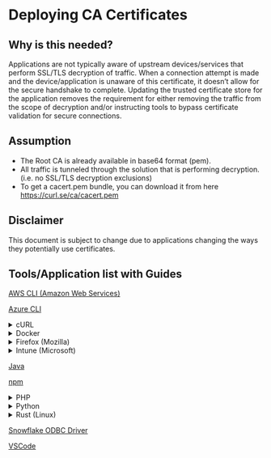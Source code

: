 # Deploying CA Certificates

## Why is this needed? 
Applications are not typically aware of upstream devices/services that perform SSL/TLS decryption of traffic. When a connection attempt is made and the device/application is unaware of this certificate, it doesn’t allow for the secure handshake to complete.  Updating the trusted certificate store for the application removes the requirement for either removing the traffic from the scope of decryption and/or instructing tools to bypass certificate validation for secure connections.

## Assumption
* The Root CA is already available in base64 format (pem).
* All traffic is tunneled through the solution that is performing decryption. (i.e. no SSL/TLS decryption exclusions)
* To get a cacert.pem bundle, you can download it from here https://curl.se/ca/cacert.pem 

## Disclaimer
This document is subject to change due to applications changing the ways they potentially use certificates.

## Tools/Application list with Guides
[AWS CLI (Amazon Web Services)](https://github.com/xanatosj/certificate-trust-store/blob/main/AWS/AWSCLI.md)

[Azure CLI](https://github.com/xanatosj/certificate-trust-store/blob/main/AzureCLI/AzureCLI.md)

<details>
<summary>cURL</summary>
Create a certificate bundle that includes the Root CA certificate and the public Certificate Authorities

Set cacert config option

> echo "cacert=/path/to/ca-cert-bundle.pem" >> $HOME/.curlrc

Set CURL_CA_BUNDLE environment variable

> echo "export CURL_CA_BUNDLE=/path/to/ca-cert-bundle.pem" >> $HOME/.bashrc

Set SSL_CERT_FILE environment variable

> echo "export SSL_CERT_FILE=/path/to/ca-cert-bundle.pem" >> $HOME/.bashrc

</details>


<details>
<summary>Docker</summary>
When building containers within docker, we need to copy the certificate into the container and into the appropriate location. 

> \# Previous Dockerfile lines \
> \# Add the Root CA Certificate to the container \
> ADD ca-cert-bundle.pem /tmp/ca-cert-bundle.pem \
> \# Find the location of the certificate directory. Copy the ca-cert-bundle.pem file into this directory. Run update-ca-certificates. \ 
> RUN CERT_DIR=(openssl version -d | cut -f2 -d \")/certs ; cp /tmp/ca-cert-bundle.pem $CERT_DIR ; update-ca-certificates ; \
> \# More Dockerfile lines \


</details>

<details>
<summary>Firefox (Mozilla)</summary>
Configure Mozilla Firefox to use the Windows root certificate store.

* In the browser, type "about:config" in the browser.  When the caution prompt appears, select Accept the Risk and Continue.
> about:config
* In the config search bar, type "security.enterprise_roots.enabled".  Change the option from False to True
> security.enterprise_roots.enabled

</details>

<details>
<summary>Intune (Microsoft)</summary>
Follow Microsoft provisioning guide
 
https://learn.microsoft.com/en-us/intune/intune-service/protect/certificates-trusted-root

</details>



[Java](https://github.com/xanatosj/certificate-trust-store/blob/main/Java/Java.md)


[npm](https://github.com/xanatosj/certificate-trust-store/blob/main/npm/npm.md)


<details>
<summary>PHP</summary>
 
Inside php.ini specify path to the certs.  Create the following entry:
> openssl.cafile=/path/to/cacert.pem

_Restart of web services may be needed_
</details>

<details>
<summary>Python</summary> 
Use one of the following methods for Python via PIP.
<details>
 <summary> Adding the custom certificate</summary>
<details>
<summary>MacOS/Linux</summary>

1) Create a directory to host the CA Cert Bundle.  Move the cert bundle to that location
> mkdir ~/ca_certs
> mv ~/Downloads/custom-ca-bundle.pem ~/ca_certs
2) Add cert bundle to python to trust the cert chain

> pip config set global.cert ~/ca_certs
</details>
<details>
<summary>Windows</summary>
 
1) Create a new directory and move the bundle to C:\ drive.
 
2) Add certificate bundle to python trust store (command below via Powershell)
> mv $env:HOMEPATH\Downloads\custom-ca-bundle.pem $env:APPDATA

> pip config set global.cert $env:APPDATA\custom-ca-bundle.pem 
</details>
</details>
<details>
<summary>Set via the environment variables</summary>
Run the following commands to set the SSL_CERT_FILE option to use the (downloaded) cert bundle
 
> export CERT_PATH=/etc/ssl/certs/SSLDecrypt.pem
> 
> export CERT_DIR=/etc/ssl/certs/
> 
> export SSL_CERT_FILE=${CERT_PATH}
> 
> export SSL_CERT_DIR=${CERT_DIR}
> 
> export REQUESTS_CA_BUNDLE=${CERT_PATH} 
</details>
</details>

<details>
<summary>Rust (Linux)</summary>
Use Rust to add the decryption root ca to the Linux Trust store

1) Place root certificate(s) in the following directory
> /usr/local/share/ca-certificates/
2) Update the CA store via CLI.  Note - Sudo permissions required

 > sudo update-ca-certificates


</details>



[Snowflake ODBC Driver](https://github.com/xanatosj/certificate-trust-store/blob/main/snowflake/snowflake.md)

[VSCode](https://github.com/xanatosj/certificate-trust-store/blob/main/VSCode/VSCode.md)
